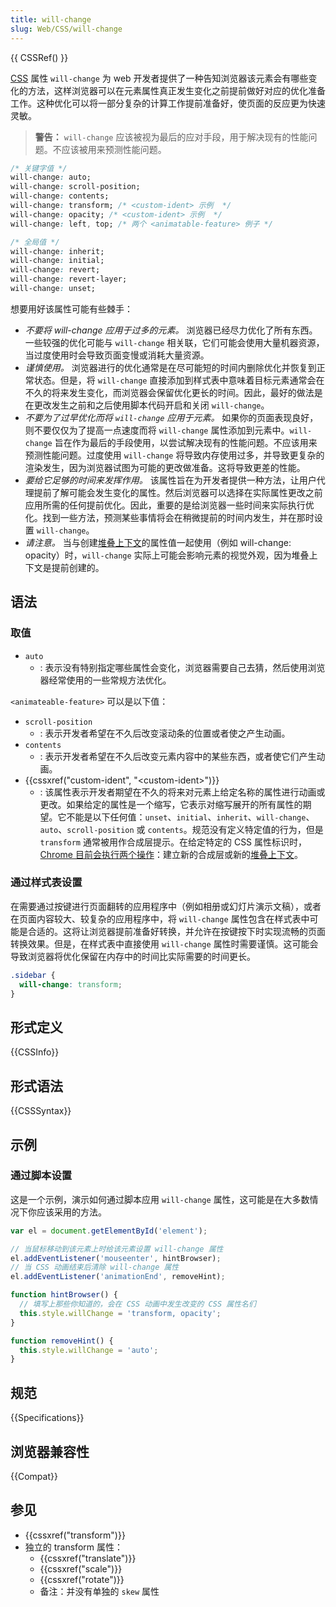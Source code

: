 ```yaml
---
title: will-change
slug: Web/CSS/will-change
---
```


{{ CSSRef() }}

[CSS](/zh-CN/docs/Web/CSS) 属性 `will-change` 为 web 开发者提供了一种告知浏览器该元素会有哪些变化的方法，这样浏览器可以在元素属性真正发生变化之前提前做好对应的优化准备工作。这种优化可以将一部分复杂的计算工作提前准备好，使页面的反应更为快速灵敏。

> **警告：** `will-change` 应该被视为最后的应对手段，用于解决现有的性能问题。不应该被用来预测性能问题。

```css
/* 关键字值 */
will-change: auto;
will-change: scroll-position;
will-change: contents;
will-change: transform; /* <custom-ident> 示例  */
will-change: opacity; /* <custom-ident> 示例  */
will-change: left, top; /* 两个 <animatable-feature> 例子 */

/* 全局值 */
will-change: inherit;
will-change: initial;
will-change: revert;
will-change: revert-layer;
will-change: unset;
```

想要用好该属性可能有些棘手：

- _不要将 will-change 应用于过多的元素。_ 浏览器已经尽力优化了所有东西。一些较强的优化可能与 `will-change` 相关联，它们可能会使用大量机器资源，当过度使用时会导致页面变慢或消耗大量资源。
- _谨慎使用。_ 浏览器进行的优化通常是在尽可能短的时间内删除优化并恢复到正常状态。但是，将 `will-change` 直接添加到样式表中意味着目标元素通常会在不久的将来发生变化，而浏览器会保留优化更长的时间。因此，最好的做法是在更改发生之前和之后使用脚本代码开启和关闭 `will-change`。
- _不要为了过早优化而将 `will-change` 应用于元素。_ 如果你的页面表现良好，则不要仅仅为了提高一点速度而将 `will-change` 属性添加到元素中。`will-change` 旨在作为最后的手段使用，以尝试解决现有的性能问题。不应该用来预测性能问题。过度使用 `will-change` 将导致内存使用过多，并导致更复杂的渲染发生，因为浏览器试图为可能的更改做准备。这将导致更差的性能。
- _要给它足够的时间来发挥作用。_ 该属性旨在为开发者提供一种方法，让用户代理提前了解可能会发生变化的属性。然后浏览器可以选择在实际属性更改之前应用所需的任何提前优化。因此，重要的是给浏览器一些时间来实际执行优化。找到一些方法，预测某些事情将会在稍微提前的时间内发生，并在那时设置 `will-change`。
- _请注意。_ 当与创建[堆叠上下文](/zh-CN/docs/Web/CSS/CSS_Positioning/Understanding_z_index/The_stacking_context)的属性值一起使用（例如 will-change: opacity）时，`will-change` 实际上可能会影响元素的视觉外观，因为堆叠上下文是提前创建的。

## 语法

### 取值

- `auto`
  - : 表示没有特别指定哪些属性会变化，浏览器需要自己去猜，然后使用浏览器经常使用的一些常规方法优化。

`<animateable-feature>` 可以是以下值：

- `scroll-position`
  - : 表示开发者希望在不久后改变滚动条的位置或者使之产生动画。
- `contents`
  - : 表示开发者希望在不久后改变元素内容中的某些东西，或者使它们产生动画。
- {{cssxref("custom-ident", "&lt;custom-ident&gt;")}}
  - : 该属性表示开发者期望在不久的将来对元素上给定名称的属性进行动画或更改。如果给定的属性是一个缩写，它表示对缩写展开的所有属性的期望。它不能是以下任何值：`unset`、`initial`、`inherit`、`will-change`、`auto`、`scroll-position` 或 `contents`。规范没有定义特定值的行为，但是 `transform` 通常被用作合成层提示。在给定特定的 CSS 属性标识时，[Chrome 目前会执行两个操作]((<https://github.com/operasoftware/devopera/pull/330>))：建立新的合成层或新的[堆叠上下文](/zh-CN/docs/Web/CSS/CSS_Positioning/Understanding_z_index/The_stacking_context)。

### 通过样式表设置

在需要通过按键进行页面翻转的应用程序中（例如相册或幻灯片演示文稿），或者在页面内容较大、较复杂的应用程序中，将 `will-change` 属性包含在样式表中可能是合适的。这将让浏览器提前准备好转换，并允许在按键按下时实现流畅的页面转换效果。但是，在样式表中直接使用 `will-change` 属性时需要谨慎。这可能会导致浏览器将优化保留在内存中的时间比实际需要的时间更长。

```css
.sidebar {
  will-change: transform;
}
```

## 形式定义

{{CSSInfo}}

## 形式语法

{{CSSSyntax}}

## 示例

### 通过脚本设置

这是一个示例，演示如何通过脚本应用 `will-change` 属性，这可能是在大多数情况下你应该采用的方法。

```js
var el = document.getElementById('element');

// 当鼠标移动到该元素上时给该元素设置 will-change 属性
el.addEventListener('mouseenter', hintBrowser);
// 当 CSS 动画结束后清除 will-change 属性
el.addEventListener('animationEnd', removeHint);

function hintBrowser() {
  // 填写上那些你知道的，会在 CSS 动画中发生改变的 CSS 属性名们
  this.style.willChange = 'transform, opacity';
}

function removeHint() {
  this.style.willChange = 'auto';
}
```

## 规范

{{Specifications}}

## 浏览器兼容性

{{Compat}}

## 参见

- {{cssxref("transform")}}
- 独立的 transform 属性：
  - {{cssxref("translate")}}
  - {{cssxref("scale")}}
  - {{cssxref("rotate")}}
  - 备注：并没有单独的 `skew` 属性

